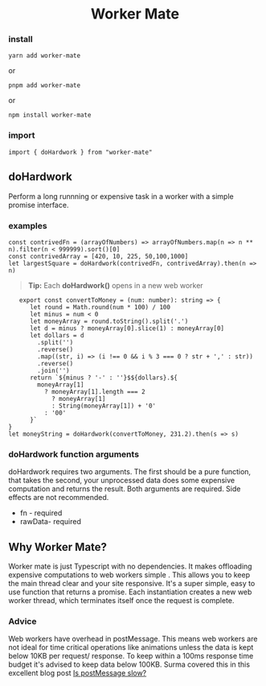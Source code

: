 <div align="center"><h1>Worker Mate</h1></div>

###  install

    yarn add worker-mate

or

    pnpm add worker-mate

  

or

    npm install worker-mate

  

###  import

    import { doHardwork } from "worker-mate"


##  doHardwork
Perform a long runnning or expensive task in a worker with a simple promise interface.

### examples

    const contrivedFn = (arrayOfNumbers) => arrayOfNumbers.map(n => n ** n).filter(n < 999999).sort()[0]
    const contrivedArray = [420, 10, 225, 50,100,1000]
    let largestSquare = doHardwork(contrivedFn, contrivedArray).then(n => n)

>  **Tip:** Each **doHardwork()** opens in a new web worker

 

       export const convertToMoney = (num: number): string => {
	      let round = Math.round(num * 100) / 100
	      let minus = num < 0
	      let moneyArray = round.toString().split('.')
	      let d = minus ? moneyArray[0].slice(1) : moneyArray[0]
	      let dollars = d
	        .split('')
	        .reverse()
	        .map((str, i) => (i !== 0 && i % 3 === 0 ? str + ',' : str))
	        .reverse()
	        .join('')
	      return `${minus ? '-' : ''}$${dollars}.${
	        moneyArray[1]
	          ? moneyArray[1].length === 2
	            ? moneyArray[1]
	            : String(moneyArray[1]) + '0'
	          : '00'
	      }`
    }
    let moneyString = doHardwork(convertToMoney, 231.2).then(s => s)

### doHardwork function arguments
doHardwork requires two arguments. The first should be a pure function, that takes the second, your unprocessed data does some expensive computation and returns the result. Both arguments are required. Side effects are not recommended.
 - fn - required
 - rawData-  required


##  Why Worker Mate?

Worker mate is just Typescript with no dependencies. It makes offloading expensive computations to web workers simple . This allows you to keep the main thread clear and your site responsive. It's a super simple, easy to use function that returns a promise. Each instantiation creates a new web worker thread, which terminates itself once the request is complete.


###  Advice

Web workers have overhead in postMessage. This means web workers are not ideal for time critical operations like animations unless the data is kept below 10KB per request/ response. 
To keep within a 100ms response time budget it's advised to keep data below 100KB. Surma covered this in this excellent blog post  [Is postMessage slow?](https://surma.dev/things/is-postmessage-slow/index.html)
